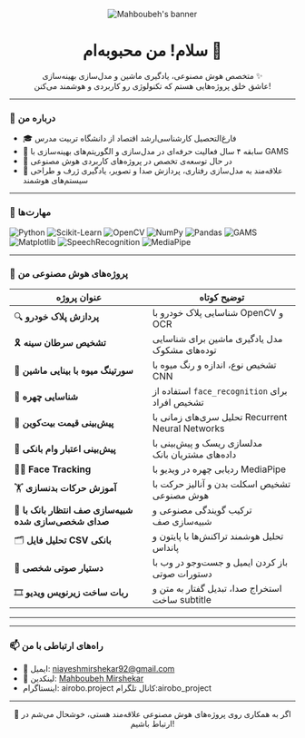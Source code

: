 
<p align="center">
  <img src="https://your-banner-link.com/banner.png" alt="Mahboubeh's banner" />
</p>

<h1 align="center">سلام! من محبوبه‌ام 👋</h1>

<p align="center">
  متخصص هوش مصنوعی، یادگیری ماشین و مدل‌سازی بهینه‌سازی ✨<br>
  عاشق خلق پروژه‌هایی هستم که تکنولوژی رو کاربردی و هوشمند می‌کنن!
</p>

---

### 🧠 درباره من

- 🎓 فارغ‌التحصیل کارشناسی‌ارشد اقتصاد از دانشگاه تربیت مدرس  
- 💼 سابقه ۴ سال فعالیت حرفه‌ای در مدل‌سازی و الگوریتم‌های بهینه‌سازی با GAMS  
- 🚀 در حال توسعه‌ی تخصص در پروژه‌های کاربردی هوش مصنوعی  
- 🎯 علاقه‌مند به مدل‌سازی رفتاری، پردازش صدا و تصویر، یادگیری ژرف و طراحی سیستم‌های هوشمند

---

### 🔧 مهارت‌ها

![Python](https://img.shields.io/badge/Python-3776AB?style=for-the-badge&logo=python&logoColor=white)
![Scikit-Learn](https://img.shields.io/badge/Scikit--Learn-F7931E?style=for-the-badge&logo=scikit-learn&logoColor=white)
![OpenCV](https://img.shields.io/badge/OpenCV-5C3EE8?style=for-the-badge&logo=opencv)
![NumPy](https://img.shields.io/badge/NumPy-013243?style=for-the-badge&logo=numpy)
![Pandas](https://img.shields.io/badge/Pandas-150458?style=for-the-badge&logo=pandas)
![GAMS](https://img.shields.io/badge/GAMS-blue?style=for-the-badge)
![Matplotlib](https://img.shields.io/badge/Matplotlib-0081C9?style=for-the-badge)
![SpeechRecognition](https://img.shields.io/badge/SpeechRecognition-red?style=for-the-badge)
![MediaPipe](https://img.shields.io/badge/MediaPipe-FF6D00?style=for-the-badge)

---

### 🚀 پروژه‌های هوش مصنوعی من

| عنوان پروژه | توضیح کوتاه |
|-------------|-------------|
| 🔍 **پردازش پلاک خودرو** | شناسایی پلاک خودرو با OpenCV و OCR |
| 🎗️ **تشخیص سرطان سینه** | مدل یادگیری ماشین برای شناسایی توده‌های مشکوک |
| 🍎 **سورتینگ میوه با بینایی ماشین** | تشخیص نوع، اندازه و رنگ میوه با CNN |
| 🧠 **شناسایی چهره** | استفاده از `face_recognition` برای تشخیص افراد |
| 💸 **پیش‌بینی قیمت بیت‌کوین** | تحلیل سری‌های زمانی با Recurrent Neural Networks |
| 🏦 **پیش‌بینی اعتبار وام بانکی** | مدلسازی ریسک و پیش‌بینی با داده‌های مشتریان بانک |
| 🧍‍♀️ **Face Tracking** | ردیابی چهره در ویدیو با MediaPipe |
| 🏋️ **آموزش حرکات بدنسازی** | تشخیص اسکلت بدن و آنالیز حرکت با هوش مصنوعی |
| 🎤 **شبیه‌سازی صف انتظار بانک با صدای شخصی‌سازی شده** | ترکیب گویندگی مصنوعی و شبیه‌سازی صف |
| 🗂️ **تحلیل فایل CSV بانکی** | تحلیل هوشمند تراکنش‌ها با پایتون و پانداس |
| 🤖 **دستیار صوتی شخصی** | باز کردن ایمیل و جست‌وجو در وب با دستورات صوتی |
| 🎞️ **ربات ساخت زیرنویس ویدیو** | استخراج صدا، تبدیل گفتار به متن و ساخت subtitle |

---


---

### 📫 راه‌های ارتباطی با من

- 📧 ایمیل: [niayeshmirshekar92@gmail.com](mailto:niayeshmirshekar92@gmail.com)
- 💼 لینکدین: [Mahboubeh Mirshekar](https://www.linkedin.com/in/mahbubeh-mirshekar-999640170)
- اینستاگرام: airobo.project
  کانال تلگرام:airobo_project

---

<p align="center">
  🌟 اگر به همکاری روی پروژه‌های هوش مصنوعی علاقه‌مند هستی، خوشحال می‌شم در ارتباط باشیم!
</p>
